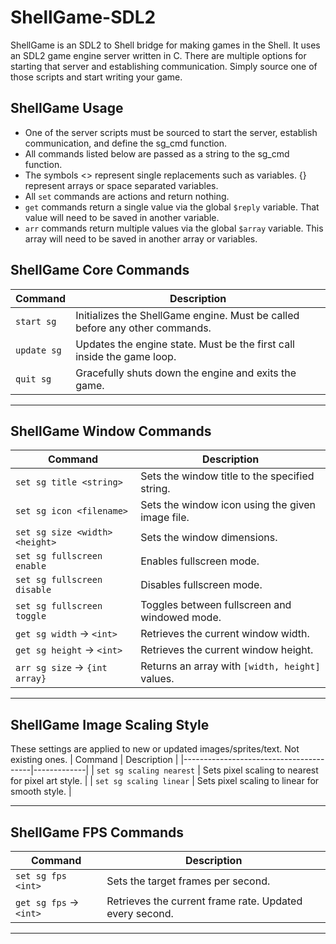 # ShellGame-SDL2
ShellGame is an SDL2 to Shell bridge for making games in the Shell. It uses an SDL2 game engine server written in C. There are multiple options for starting that server and establishing communication. Simply source one of those scripts and start writing your game.

## ShellGame Usage
- One of the server scripts must be sourced to start the server, establish communication, and define the sg_cmd function.
- All commands listed below are passed as a string to the sg_cmd function.
- The symbols <> represent single replacements such as variables. {} represent arrays or space separated variables.
- All `set` commands are actions and return nothing.
- `get` commands return a single value via the global `$reply` variable. That value will need to be saved in another variable.
- `arr` commands return multiple values via the global `$array` variable. This array will need to be saved in another array or variables.

## ShellGame Core Commands

| Command                          | Description |
|----------------------------------|-------------|
| `start sg`                       | Initializes the ShellGame engine. Must be called before any other commands. |
| `update sg`                      | Updates the engine state. Must be the first call inside the game loop. |
| `quit sg`                        | Gracefully shuts down the engine and exits the game. |

---

## ShellGame Window Commands

| Command                                | Description |
|----------------------------------------|-------------|
| `set sg title <string>`                | Sets the window title to the specified string.  |
| `set sg icon <filename>`               | Sets the window icon using the given image file. |
| `set sg size <width> <height>`         | Sets the window dimensions. |
| `set sg fullscreen enable`             | Enables fullscreen mode. |
| `set sg fullscreen disable`            | Disables fullscreen mode. |
| `set sg fullscreen toggle`             | Toggles between fullscreen and windowed mode. |
| `get sg width` → `<int>`               | Retrieves the current window width. |
| `get sg height` → `<int>`              | Retrieves the current window height. |
| `arr sg size` → `{int array}`          | Returns an array with `[width, height]` values. |

---

## ShellGame Image Scaling Style
These settings are applied to new or updated images/sprites/text. Not existing ones.
| Command                                | Description |
|----------------------------------------|-------------|
| `set sg scaling nearest`               | Sets pixel scaling to nearest for pixel art style. |
| `set sg scaling linear`                | Sets pixel scaling to linear for smooth style. |

---

## ShellGame FPS Commands

| Command                    | Description |
|---------------------------|-------------|
| `set sg fps <int>`        | Sets the target frames per second. |
| `get sg fps` → `<int>`    | Retrieves the current frame rate. Updated every second. |

---




